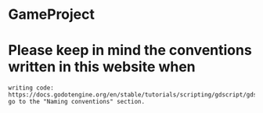 # GameProject

# Please keep in mind the conventions written in this website when
	writing code: https://docs.godotengine.org/en/stable/tutorials/scripting/gdscript/gdscript_styleguide.html
	go to the "Naming conventions" section.
